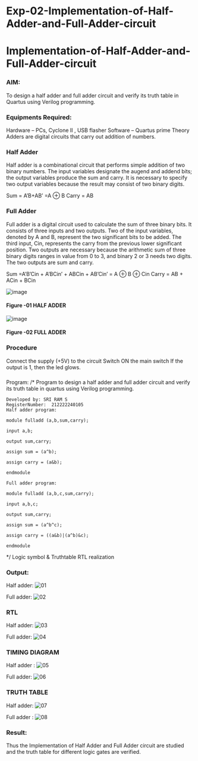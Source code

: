 # Exp-02-Implementation-of-Half-Adder-and-Full-Adder-circuit

# Implementation-of-Half-Adder-and-Full-Adder-circuit
### AIM:
To design a half adder and full adder circuit and verify its truth table in Quartus using Verilog programming.

### Equipments Required:
Hardware – PCs, Cyclone II , USB flasher
Software – Quartus prime
Theory
Adders are digital circuits that carry out addition of numbers.

### Half Adder
Half adder is a combinational circuit that performs simple addition of two binary numbers. The input variables designate the augend and addend bits; the output variables produce the sum and carry. It is necessary to specify two output variables because the result may consist of two binary digits.

Sum = A’B+AB’ =A ⊕ B Carry = AB

### Full Adder
Full adder is a digital circuit used to calculate the sum of three binary bits. It consists of three inputs and two outputs. Two of the input variables, denoted by A and B, represent the two significant bits to be added. The third input, Cin, represents the carry from the previous lower significant position. Two outputs are necessary because the arithmetic sum of three binary digits ranges in value from 0 to 3, and binary 2 or 3 needs two digits. The two outputs are sum and carry.

Sum =A’B’Cin + A’BCin’ + ABCin + AB’Cin’ = A ⊕ B ⊕ Cin Carry = AB + ACin + BCin

 ![image](https://user-images.githubusercontent.com/36288975/163552156-a13e5a56-c638-4110-97d9-8896907c8d25.png)

#### Figure -01 HALF ADDER 


![image](https://user-images.githubusercontent.com/36288975/163552057-b3547877-6d07-45b4-b7e0-bcfebfad9e1d.png)

#### Figure -02 FULL ADDER 

### Procedure

Connect the supply (+5V) to the circuit
Switch ON the main switch
If the output is 1, then the led glows.
### 
Program:
/*
Program to design a half adder and full adder circuit and verify its truth table in quartus using Verilog programming.
```
Developed by: SRI RAM S
RegisterNumber:  212222240105
Half adder program:

module fulladd (a,b,sum,carry);

input a,b;

output sum,carry;

assign sum = (a^b);

assign carry = (a&b);

endmodule

Full adder program:

module fulladd (a,b,c,sum,carry);

input a,b,c;

output sum,carry;

assign sum = (a^b^c);

assign carry = ((a&b)|(a^b)&c);

endmodule
```
*/
Logic symbol & Truthtable
RTL realization

### Output:
Half adder:
![01](https://user-images.githubusercontent.com/119559871/233826948-5f3437a6-33c4-4bdd-9f53-a3a682acc952.png)

Full adder:
![02](https://user-images.githubusercontent.com/119559871/233826986-4e091667-de85-4a1c-be7a-8b21c18baafe.png)

### RTL
Half adder:
![03](https://user-images.githubusercontent.com/119559871/233827026-271cc363-68bc-4e8e-83b1-0a0483211a83.png)


Full adder:
![04](https://user-images.githubusercontent.com/119559871/233827061-f861749f-f1b1-457a-96c9-bee662acd24d.png)


### TIMING DIAGRAM
Half adder :
![05](https://user-images.githubusercontent.com/119559871/233827130-059d626d-fd08-4c17-a223-c03b2c053170.png)



Full adder:
![06](https://user-images.githubusercontent.com/119559871/233827148-660365f5-0b30-4121-8fe0-a874560eb638.png)


### TRUTH TABLE 
Half adder:
![07](https://user-images.githubusercontent.com/119559871/233827178-e18a8886-f287-43de-856b-20e89399340c.png)

Full adder :
![08](https://user-images.githubusercontent.com/119559871/233827208-de118a20-bb97-4f79-a3a0-b3b47d1f6c74.png)


### Result:
Thus the Implementation of Half Adder and Full Adder circuit are studied and the truth table for different logic gates are verified.

